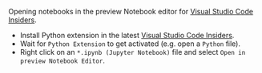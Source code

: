 Opening notebooks in the preview Notebook editor for [Visual Studio Code Insiders](https://code.visualstudio.com/insiders/).
* Install Python extension in the latest [Visual Studio Code Insiders](https://code.visualstudio.com/insiders/).
* Wait for `Python Extension` to get activated (e.g. open a `Python` file).
* Right click on an `*.ipynb (Jupyter Notebook)` file and select `Open in preview Notebook Editor`.
